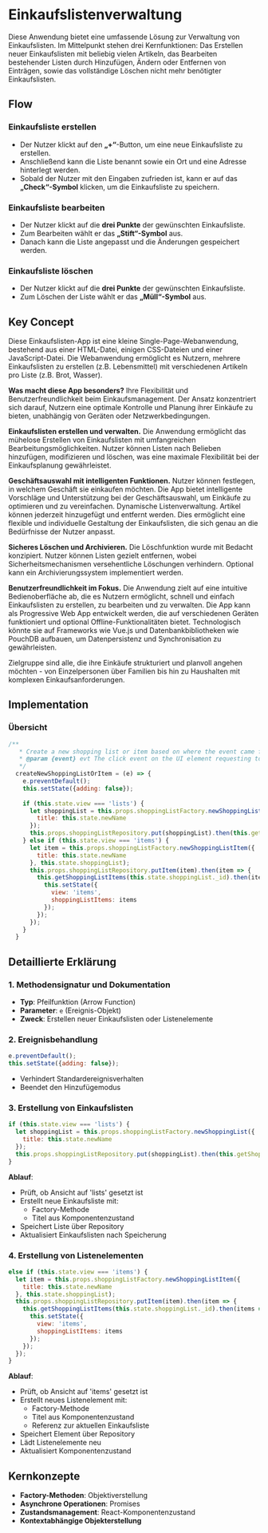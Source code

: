 # Einkaufslistenverwaltung
Diese Anwendung bietet eine umfassende Lösung zur Verwaltung von Einkaufslisten. Im Mittelpunkt stehen drei Kernfunktionen: Das Erstellen neuer Einkaufslisten mit beliebig vielen Artikeln, das Bearbeiten bestehender Listen durch Hinzufügen, Ändern oder Entfernen von Einträgen, sowie das vollständige Löschen nicht mehr benötigter Einkaufslisten.

## Flow

### **Einkaufsliste erstellen**  
- Der Nutzer klickt auf den **„+“**-Button, um eine neue Einkaufsliste zu erstellen.  
- Anschließend kann die Liste benannt sowie ein Ort und eine Adresse hinterlegt werden.  
- Sobald der Nutzer mit den Eingaben zufrieden ist, kann er auf das **„Check“-Symbol** klicken, um die Einkaufsliste zu speichern.  

### **Einkaufsliste bearbeiten**  
- Der Nutzer klickt auf die **drei Punkte** der gewünschten Einkaufsliste.  
- Zum Bearbeiten wählt er das **„Stift“-Symbol** aus.  
- Danach kann die Liste angepasst und die Änderungen gespeichert werden.  

### **Einkaufsliste löschen**  
- Der Nutzer klickt auf die **drei Punkte** der gewünschten Einkaufsliste.  
- Zum Löschen der Liste wählt er das **„Müll“-Symbol** aus.  

## Key Concept
Diese Einkaufslisten-App ist eine kleine Single-Page-Webanwendung, bestehend aus einer HTML-Datei, einigen CSS-Dateien und einer JavaScript-Datei. Die Webanwendung ermöglicht es Nutzern, mehrere Einkaufslisten zu erstellen (z.B. Lebensmittel) mit verschiedenen Artikeln pro Liste (z.B. Brot, Wasser).

**Was macht diese App besonders?** Ihre Flexibilität und Benutzerfreundlichkeit beim Einkaufsmanagement. Der Ansatz konzentriert sich darauf, Nutzern eine optimale Kontrolle und Planung ihrer Einkäufe zu bieten, unabhängig von Geräten oder Netzwerkbedingungen.

**Einkaufslisten erstellen und verwalten.** Die Anwendung ermöglicht das mühelose Erstellen von Einkaufslisten mit umfangreichen Bearbeitungsmöglichkeiten. Nutzer können Listen nach Belieben hinzufügen, modifizieren und löschen, was eine maximale Flexibilität bei der Einkaufsplanung gewährleistet.

**Geschäftsauswahl mit intelligenten Funktionen.** Nutzer können festlegen, in welchem Geschäft sie einkaufen möchten. Die App bietet intelligente Vorschläge und Unterstützung bei der Geschäftsauswahl, um Einkäufe zu optimieren und zu vereinfachen.
Dynamische Listenverwaltung. Artikel können jederzeit hinzugefügt und entfernt werden. Dies ermöglicht eine flexible und individuelle Gestaltung der Einkaufslisten, die sich genau an die Bedürfnisse der Nutzer anpasst.

**Sicheres Löschen und Archivieren.** Die Löschfunktion wurde mit Bedacht konzipiert. Nutzer können Listen gezielt entfernen, wobei Sicherheitsmechanismen versehentliche Löschungen verhindern. Optional kann ein Archivierungssystem implementiert werden.

**Benutzerfreundlichkeit im Fokus.** Die Anwendung zielt auf eine intuitive Bedienoberfläche ab, die es Nutzern ermöglicht, schnell und einfach Einkaufslisten zu erstellen, zu bearbeiten und zu verwalten.
Die App kann als Progressive Web App entwickelt werden, die auf verschiedenen Geräten funktioniert und optional Offline-Funktionalitäten bietet. Technologisch könnte sie auf Frameworks wie Vue.js und Datenbankbibliotheken wie PouchDB aufbauen, um Datenpersistenz und Synchronisation zu gewährleisten.

Zielgruppe sind alle, die ihre Einkäufe strukturiert und planvoll angehen möchten - von Einzelpersonen über Familien bis hin zu Haushalten mit komplexen Einkaufsanforderungen.

## Implementation
### Übersicht


```javascript
/**
   * Create a new shopping list or item based on where the event came from
   * @param {event} evt The click event on the UI element requesting to the action. Get the name from state and decide whether to add a list or an item based on the `state.view`
   */
  createNewShoppingListOrItem = (e) => {
    e.preventDefault();
    this.setState({adding: false});
   
    if (this.state.view === 'lists') {
      let shoppingList = this.props.shoppingListFactory.newShoppingList({
        title: this.state.newName
      });
      this.props.shoppingListRepository.put(shoppingList).then(this.getShoppingLists);
    } else if (this.state.view === 'items') {
      let item = this.props.shoppingListFactory.newShoppingListItem({
        title: this.state.newName
      }, this.state.shoppingList);
      this.props.shoppingListRepository.putItem(item).then(item => {
        this.getShoppingListItems(this.state.shoppingList._id).then(items => {
          this.setState({
            view: 'items',
            shoppingListItems: items
          });
        });
      });
    }
  }
```

## Detaillierte Erklärung

### 1. Methodensignatur und Dokumentation

- **Typ**: Pfeilfunktion (Arrow Function)
- **Parameter**: `e` (Ereignis-Objekt)
- **Zweck**: Erstellen neuer Einkaufslisten oder Listenelemente

### 2. Ereignisbehandlung

```javascript
e.preventDefault();
this.setState({adding: false});
```

- Verhindert Standardereignisverhalten
- Beendet den Hinzufügemodus

### 3. Erstellung von Einkaufslisten

```javascript
if (this.state.view === 'lists') {
  let shoppingList = this.props.shoppingListFactory.newShoppingList({
    title: this.state.newName
  });
  this.props.shoppingListRepository.put(shoppingList).then(this.getShoppingLists);
}
```

**Ablauf**:
- Prüft, ob Ansicht auf 'lists' gesetzt ist
- Erstellt neue Einkaufsliste mit:
  - Factory-Methode
  - Titel aus Komponentenzustand
- Speichert Liste über Repository
- Aktualisiert Einkaufslisten nach Speicherung

### 4. Erstellung von Listenelementen

```javascript
else if (this.state.view === 'items') {
  let item = this.props.shoppingListFactory.newShoppingListItem({
    title: this.state.newName
  }, this.state.shoppingList);
  this.props.shoppingListRepository.putItem(item).then(item => {
    this.getShoppingListItems(this.state.shoppingList._id).then(items => {
      this.setState({
        view: 'items',
        shoppingListItems: items
      });
    });
  });
}
```

**Ablauf**:
- Prüft, ob Ansicht auf 'items' gesetzt ist
- Erstellt neues Listenelement mit:
  - Factory-Methode
  - Titel aus Komponentenzustand
  - Referenz zur aktuellen Einkaufsliste
- Speichert Element über Repository
- Lädt Listenelemente neu
- Aktualisiert Komponentenzustand

## Kernkonzepte

- **Factory-Methoden**: Objektiverstellung
- **Asynchrone Operationen**: Promises
- **Zustandsmanagement**: React-Komponentenzustand
- **Kontextabhängige Objekterstellung**


